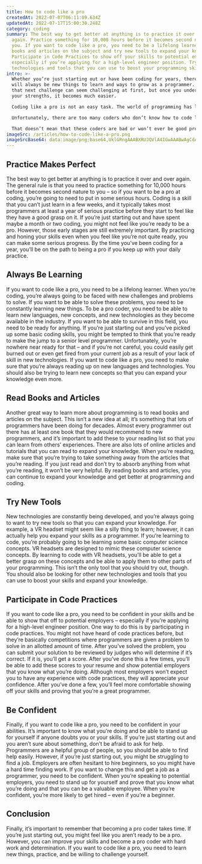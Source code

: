 ```yaml
---
title: How to code like a pro
createdAt: 2022-07-07T06:11:09.634Z
updatedAt: 2022-07-17T15:00:30.248Z
category: coding
summary: The best way to get better at anything is to practice it over and over
  again. Practice something for 10,000 hours before it becomes second nature to
  you. If you want to code like a pro, you need to be a lifelong learner. Read
  books and articles on the subject and try new tools to expand your knowledge.
  Participate in Code Practices to show off your skills to potential employers –
  especially if you’re applying for a high-level engineer position. Try new
  technologies and tools that you can use to boost your programming skills.
intro: >-
  Whether you’re just starting out or have been coding for years, there
  will always be new things to learn and ways to grow as a programmer. Finding
  that next challenge can seem challenging at first, but once you understand
  your strengths, it becomes much easier. 

  Coding like a pro is not an easy task. The world of programming has lots of competition, so developers need to stand out from the crowd if they want to succeed and thrive in this industry.

  Unfortunately, there are too many coders who don’t know how to code like a pro – which means that these programmers aren’t able to reach their potential or get jobs in companies where they can continue their growth as software engineers.

  That doesn’t mean that these coders are bad or won’t ever be good programmers; it just means that they have some areas that they could improve on right now. If you want to know how you can code like a pro, keep reading our blog post.
imageSrc: /articles/how-to-code-like-a-pro.png
imageSrcBase64: data:image/png;base64,UklGRngAAABXRUJQVlA4IGwAAABwAgCdASoKAAoAAUAmJZACdAYuvuKVyFwvrrQAAP79Thk4f6T+GJ9V1j9xwtxdHd/ga+badg1BqKUCUIUKPOfnIkYk0jw9TIGW7Th2Xvo3Tf9IUgfggMCSAQJysZQHe8ef/MDDUtXS4ivAAAA=
---
```


## Practice Makes Perfect

The best way to get better at anything is to practice it over and over again. The general rule is that you need to practice something for 10,000 hours before it becomes second nature to you – so if you want to be a pro at coding, you’re going to need to put in some serious hours.
Coding is a skill that you can’t just learn in a few weeks, and it typically takes most programmers at least a year of serious practice before they start to feel like they have a good grasp on it.
If you’re just starting out and have spent maybe a month or two coding, you might not feel like you’re ready to be a pro. However, those early stages are still extremely important.
By practicing and honing your skills even when you feel like you’re not quite ready, you can make some serious progress.
By the time you’ve been coding for a year, you’ll be on the path to being a pro if you keep up with your daily practice.

## Always Be Learning

If you want to code like a pro, you need to be a lifelong learner. When you’re coding, you’re always going to be faced with new challenges and problems to solve. If you want to be able to solve these problems, you need to be constantly learning new things.
To be a pro coder, you need to be able to learn new languages, new concepts, and new technologies as they become available in the industry. If you want to be able to survive in this field, you need to be ready for anything.
If you’re just starting out and you’ve picked up some basic coding skills, you might be tempted to think that you’re ready to make the jump to a senior level programmer. Unfortunately, you’re nowhere near ready for that – and if you’re not careful, you could easily get burned out or even get fired from your current job as a result of your lack of skill in new technologies.
If you want to code like a pro, you need to make sure that you’re always reading up on new languages and technologies. You should also be trying to learn new concepts so that you can expand your knowledge even more.

## Read Books and Articles

Another great way to learn more about programming is to read books and articles on the subject. This isn’t a new idea at all; it’s something that lots of programmers have been doing for decades.
Almost every programmer out there has at least one book that they would recommend to new programmers, and it’s important to add these to your reading list so that you can learn from others’ experiences.
There are also lots of online articles and tutorials that you can read to expand your knowledge.
When you’re reading, make sure that you’re trying to take something away from the articles that you’re reading. If you just read and don’t try to absorb anything from what you’re reading, it won’t be very helpful.
By reading books and articles, you can continue to expand your knowledge and get better at programming and coding.

## Try New Tools

New technologies are constantly being developed, and you’re always going to want to try new tools so that you can expand your knowledge. For example, a VR headset might seem like a silly thing to learn; however, it can actually help you expand your skills as a programmer.
If you’re learning to code, you’re probably going to be learning some basic computer science concepts. VR headsets are designed to mimic these computer science concepts.
By learning to code with VR headsets, you’ll be able to get a better grasp on these concepts and be able to apply them to other parts of your programming.
This isn’t the only tool that you should try out, though. You should also be looking for other new technologies and tools that you can use to boost your skills and expand your knowledge.

## Participate in Code Practices

If you want to code like a pro, you need to be confident in your skills and be able to show that off to potential employers – especially if you’re applying for a high-level engineer position. One way to do this is by participating in code practices.
You might not have heard of code practices before, but they’re basically competitions where programmers are given a problem to solve in an allotted amount of time.
After you’ve solved the problem, you can submit your solution to be reviewed by judges who will determine if it’s correct. If it is, you’ll get a score. After you’ve done this a few times, you’ll be able to add these scores to your resume and show potential employers that you know what you’re doing.
Although most employers won’t expect you to have any experience with code practices, they will appreciate your confidence. After you’ve done a few, you’ll feel more comfortable showing off your skills and proving that you’re a great programmer.

## Be Confident

Finally, if you want to code like a pro, you need to be confident in your abilities. It’s important to know what you’re doing and be able to stand up for yourself if anyone doubts you or your skills.
If you’re just starting out and you aren’t sure about something, don’t be afraid to ask for help. Programmers are a helpful group of people, so you should be able to find help easily.
However, if you’re just starting out, you might be struggling to find a job. Employers are often hesitant to hire beginners, so you might have a hard time finding work.
If you want to change this and get a job as a programmer, you need to be confident. When you’re speaking to potential employers, you need to stand up for yourself and prove that you know what you’re doing and that you can be a valuable employee. When you’re confident, you’re more likely to get hired – even if you’re a beginner.

## Conclusion

Finally, it’s important to remember that becoming a pro coder takes time. If you’re just starting out, you might feel like you aren’t ready to be a pro. However, you can improve your skills and become a pro coder with hard work and determination. If you want to code like a pro, you need to learn new things, practice, and be willing to challenge yourself.
